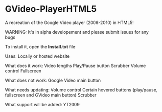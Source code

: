 # GVideo-PlayerHTML5
A recreation of the Google Video player (2006-2010) in HTML5!

WARNING: It's in alpha developement and please submit issues for any bugs

To install it, open the **Install.txt** file

Uses: Locally or hosted website
 
What does it work:
Video lengths
Play/Pause button
Scrubber
Volume control
Fullscreen

What does not work:
Google Video main button

What needs updating:
Volume control
Certain hovered buttons (play/pause, fullscreen and GVideo main button)
Scrubber

What support will be added:
YT2009
